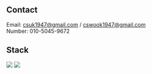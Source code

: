 ## Contact
Email: csuk1947@gmail.com / cswook1947@gmail.com<br>
Number: 010-5045-9672

## Stack
<img src="https://img.shields.io/badge/Python-3776AB?style=flat-square&logo=Python&logoColor=white"/>
<img src="https://img.shields.io/badge/django-092E20?style=for-the-badge&logo=django&logoColor=white">
